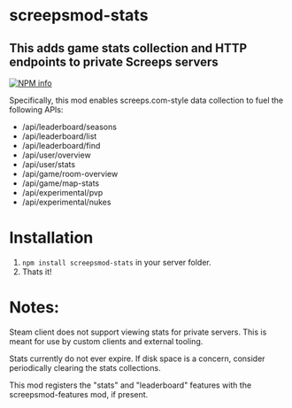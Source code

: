 # screepsmod-stats

## This adds game stats collection and HTTP endpoints to private Screeps servers

[![NPM info](https://nodei.co/npm/screepsmod-stats.png?downloads=true)](https://npmjs.org/package/screepsmod-stats)

Specifically, this mod enables screeps.com-style data collection to fuel the following APIs:
- /api/leaderboard/seasons
- /api/leaderboard/list
- /api/leaderboard/find
- /api/user/overview
- /api/user/stats
- /api/game/room-overview
- /api/game/map-stats
- /api/experimental/pvp
- /api/experimental/nukes

# Installation 

1. `npm install screepsmod-stats` in your server folder.
2. Thats it!

# Notes:
Steam client does not support viewing stats for private servers. This is meant for use by custom clients and external tooling.

Stats currently do not ever expire. If disk space is a concern, consider periodically clearing the stats collections.

This mod registers the "stats" and "leaderboard" features with the screepsmod-features mod, if present.